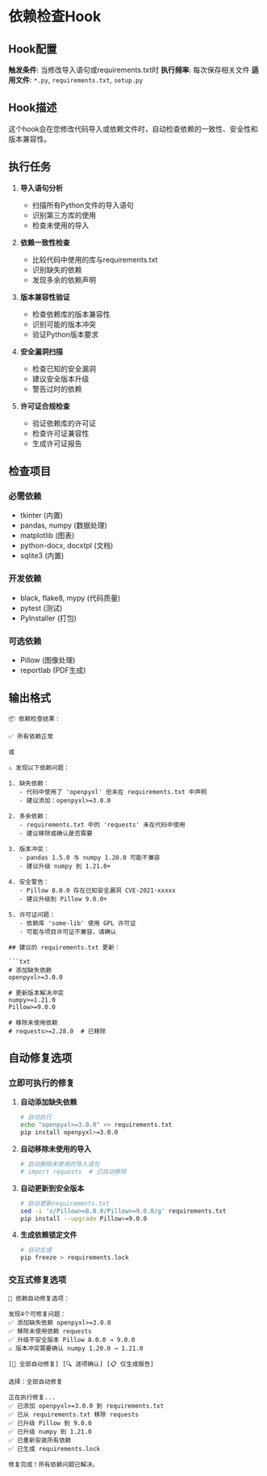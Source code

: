 # 依赖检查Hook

## Hook配置

**触发条件**: 当修改导入语句或requirements.txt时
**执行频率**: 每次保存相关文件
**适用文件**: `*.py`, `requirements.txt`, `setup.py`

## Hook描述

这个hook会在您修改代码导入或依赖文件时，自动检查依赖的一致性、安全性和版本兼容性。

## 执行任务

1. **导入语句分析**
   - 扫描所有Python文件的导入语句
   - 识别第三方库的使用
   - 检查未使用的导入

2. **依赖一致性检查**
   - 比较代码中使用的库与requirements.txt
   - 识别缺失的依赖
   - 发现多余的依赖声明

3. **版本兼容性验证**
   - 检查依赖库的版本兼容性
   - 识别可能的版本冲突
   - 验证Python版本要求

4. **安全漏洞扫描**
   - 检查已知的安全漏洞
   - 建议安全版本升级
   - 警告过时的依赖

5. **许可证合规检查**
   - 验证依赖库的许可证
   - 检查许可证兼容性
   - 生成许可证报告

## 检查项目

### 必需依赖
- tkinter (内置)
- pandas, numpy (数据处理)
- matplotlib (图表)
- python-docx, docxtpl (文档)
- sqlite3 (内置)

### 开发依赖
- black, flake8, mypy (代码质量)
- pytest (测试)
- PyInstaller (打包)

### 可选依赖
- Pillow (图像处理)
- reportlab (PDF生成)

## 输出格式

```
📦 依赖检查结果：

✅ 所有依赖正常

或

⚠️ 发现以下依赖问题：

1. 缺失依赖：
   - 代码中使用了 'openpyxl' 但未在 requirements.txt 中声明
   - 建议添加：openpyxl>=3.0.0

2. 多余依赖：
   - requirements.txt 中的 'requests' 未在代码中使用
   - 建议移除或确认是否需要

3. 版本冲突：
   - pandas 1.5.0 与 numpy 1.20.0 可能不兼容
   - 建议升级 numpy 到 1.21.0+

4. 安全警告：
   - Pillow 8.0.0 存在已知安全漏洞 CVE-2021-xxxxx
   - 建议升级到 Pillow 9.0.0+

5. 许可证问题：
   - 依赖库 'some-lib' 使用 GPL 许可证
   - 可能与项目许可证不兼容，请确认

## 建议的 requirements.txt 更新：

```txt
# 添加缺失依赖
openpyxl>=3.0.0

# 更新版本解决冲突
numpy>=1.21.0
Pillow>=9.0.0

# 移除未使用依赖
# requests>=2.28.0  # 已移除
```

## 自动修复选项

### 立即可执行的修复
1. **自动添加缺失依赖**
   ```bash
   # 自动执行
   echo "openpyxl>=3.0.0" >> requirements.txt
   pip install openpyxl>=3.0.0
   ```

2. **自动移除未使用的导入**
   ```python
   # 自动删除未使用的导入语句
   # import requests  # 已自动移除
   ```

3. **自动更新到安全版本**
   ```bash
   # 自动更新requirements.txt
   sed -i 's/Pillow>=8.0.0/Pillow>=9.0.0/g' requirements.txt
   pip install --upgrade Pillow>=9.0.0
   ```

4. **生成依赖锁定文件**
   ```bash
   # 自动生成
   pip freeze > requirements.lock
   ```

### 交互式修复选项
```
🔧 依赖自动修复选项：

发现4个可修复问题：
✅ 添加缺失依赖 openpyxl>=3.0.0
✅ 移除未使用依赖 requests
✅ 升级不安全版本 Pillow 8.0.0 → 9.0.0  
⚠️ 版本冲突需要确认 numpy 1.20.0 → 1.21.0

[🚀 全部自动修复] [🔍 逐项确认] [📋 仅生成报告]

选择：全部自动修复

正在执行修复...
✅ 已添加 openpyxl>=3.0.0 到 requirements.txt
✅ 已从 requirements.txt 移除 requests  
✅ 已升级 Pillow 到 9.0.0
✅ 已升级 numpy 到 1.21.0
✅ 已重新安装所有依赖
✅ 已生成 requirements.lock

修复完成！所有依赖问题已解决。
```
```
